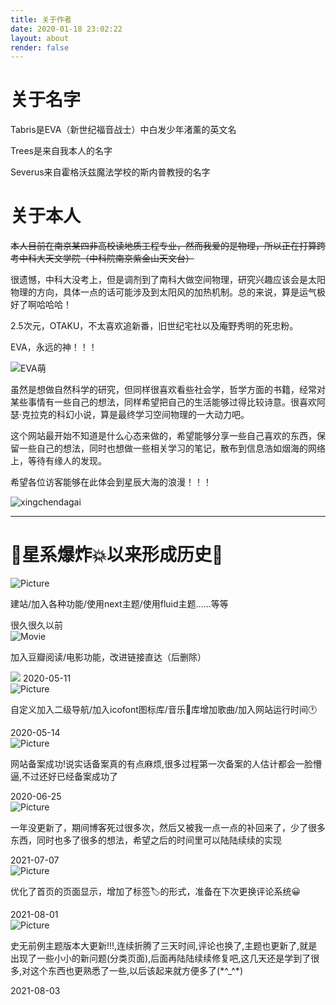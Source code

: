 ```yaml
---
title: 关于作者
date: 2020-01-18 23:02:22
layout: about
render: false
---
```


# 关于名字
Tabris是EVA（新世纪福音战士）中白发少年渚薰的英文名

Trees是来自我本人的名字

Severus来自霍格沃兹魔法学校的斯内普教授的名字

# 关于本人
~~本人目前在南京某四非高校读地质工程专业，然而我爱的是物理，所以正在打算跨考中科大天文学院（中科院南京紫金山天文台）~~

很遗憾，中科大没考上，但是调剂到了南科大做空间物理，研究兴趣应该会是太阳物理的方向，具体一点的话可能涉及到太阳风的加热机制。总的来说，算是运气极好了啊哈哈哈！

2.5次元，OTAKU，不太喜欢追新番，旧世纪宅社以及庵野秀明的死忠粉。

<p class="note note-primary">EVA，永远的神！！！</p>

![EVA萌](https://hexo-1301133429.cos.ap-chengdu.myqcloud.com/post/20200414104326211.png)

虽然是想做自然科学的研究，但同样很喜欢看些社会学，哲学方面的书籍，经常对某些事情有一些自己的想法，同样希望把自己的生活能够过得比较诗意。很喜欢阿瑟·克拉克的科幻小说，算是最终学习空间物理的一大动力吧。

这个网站最开始不知道是什么心态来做的，希望能够分享一些自己喜欢的东西，保留一些自己的想法，同时也想做一些相关学习的笔记，散布到信息浩如烟海的网络上，等待有缘人的发现。

希望各位访客能够在此体会到星辰大海的浪漫！！！

![xingchendagai](https://trees-1301133429.cos.ap-nanjing.myqcloud.com/%E6%98%9F%E8%BE%B0%E5%A4%A7%E6%B5%B7.jpeg)

---
# 🎇星系爆炸💥以来形成历史🎇

<html>
<head>
<meta charset="utf-8">
<link rel="stylesheet" href="style.css" />
</head>

<body>
<section id="cd-timeline" class="cd-container">
	<div class="cd-timeline-block">
		<div class="cd-timeline-img cd-picture">
			<img src="https://hexo-1301133429.cos.ap-chengdu.myqcloud.com/star.svg" alt="Picture">
		</div>
		<div class="cd-timeline-content">
			<p>建站/加入各种功能/使用next主题/使用fluid主题......等等</p>
			<span class="cd-date">很久很久以前</span>
		</div>
	</div>
    <div class="cd-timeline-block">
		<div class="cd-timeline-img cd-picture">
			<img src="https://hexo-1301133429.cos.ap-chengdu.myqcloud.com/star.svg" alt="Movie">
		</div>
		<div class="cd-timeline-content">
			<p>加入豆瓣阅读/电影功能，改进链接直达（后删除）</p>
            <img src="https://hexo-1301133429.cos.ap-chengdu.myqcloud.com/20200511215059.png" />
			<span class="cd-date">2020-05-11</span>
		</div>
	</div>
    <div class="cd-timeline-block">
		<div class="cd-timeline-img cd-picture">
			<img src="https://hexo-1301133429.cos.ap-chengdu.myqcloud.com/star.svg" alt="Picture">
		</div>
		<div class="cd-timeline-content">
			<p>自定义加入二级导航/加入icofont图标库/音乐🎵库增加歌曲/加入网站运行时间🕐</p>
			<span class="cd-date">2020-05-14</span>
		</div>
	</div>
    <div class="cd-timeline-block">
		<div class="cd-timeline-img cd-picture">
			<img src="https://hexo-1301133429.cos.ap-chengdu.myqcloud.com/star.svg" alt="Picture">
		</div>
		<div class="cd-timeline-content">
			<p>网站备案成功!说实话备案真的有点麻烦,很多过程第一次备案的人估计都会一脸懵逼,不过还好已经备案成功了</p>
			<span class="cd-date">2020-06-25</span>
		</div>
	</div>
    <div class="cd-timeline-block">
		<div class="cd-timeline-img cd-picture">
			<img src="https://hexo-1301133429.cos.ap-chengdu.myqcloud.com/star.svg" alt="Picture">
		</div>
		<div class="cd-timeline-content">
			<p>一年没更新了，期间博客死过很多次，然后又被我一点一点的补回来了，少了很多东西，同时也多了很多的想法，希望之后的时间里可以陆陆续续的实现</p>
			<span class="cd-date">2021-07-07</span>
		</div>
	</div>
	<div class="cd-timeline-block">
		<div class="cd-timeline-img cd-picture">
			<img src="https://hexo-1301133429.cos.ap-chengdu.myqcloud.com/star.svg" alt="Picture">
		</div>
		<div class="cd-timeline-content">
			<p>优化了首页的页面显示，增加了标签🏷的形式，准备在下次更换评论系统😀</p>
			<span class="cd-date">2021-08-01</span>
		</div>
	</div>
	<div class="cd-timeline-block">
		<div class="cd-timeline-img cd-picture">
			<img src="https://hexo-1301133429.cos.ap-chengdu.myqcloud.com/star.svg" alt="Picture">
		</div>
		<div class="cd-timeline-content">
			<p>史无前例主题版本大更新!!!,连续折腾了三天时间,评论也换了,主题也更新了,就是出现了一些小小的新问题(分类页面),后面再陆陆续续修复吧,这几天还是学到了很多,对这个东西也更熟悉了一些,以后该起来就方便多了(*^_^*)</p>
			<span class="cd-date">2021-08-03</span>
		</div>
	</div>
</section>
</body>
</html>
